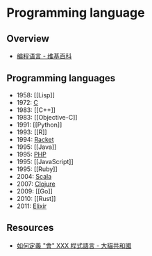 # Programming language

## Overview

- [编程语言 - 维基百科](https://zh.wikipedia.org/wiki/%E7%BC%96%E7%A8%8B%E8%AF%AD%E8%A8%80)

## Programming languages

- 1958: [[Lisp]]
- 1972: [C](https://zh.wikipedia.org/wiki/C%E8%AF%AD%E8%A8%80)
- 1983: [[C++]]
- 1983: [[Objective-C]]
- 1991: [[Python]]
- 1993: [[R]]
- 1994: [Racket](https://racket-lang.org/)
- 1995: [[Java]]
- 1995: [PHP](http://www.php.net/)
- 1995: [[JavaScript]]
- 1995: [[Ruby]]
- 2004: [Scala](https://www.scala-lang.org/)
- 2007: [Clojure](https://clojure.org/)
- 2009: [[Go]]
- 2010: [[Rust]]
- 2011: [Elixir](https://elixir-lang.org/)

## Resources

- [如何定義 "會" XXX 程式語言 - 大貓共和國](http://blog.miaout17.net/2012/04/02/programming-language/)
